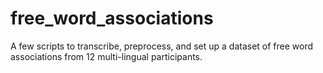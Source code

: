 # free_word_associations
A few scripts to transcribe, preprocess, and set up a dataset of free word associations from 12 multi-lingual participants.

